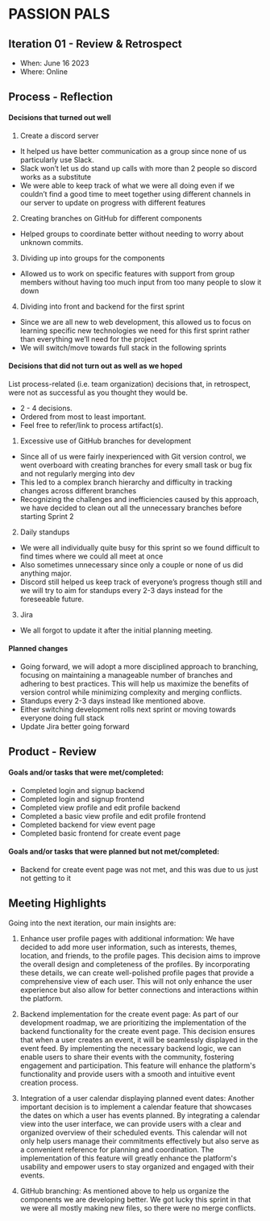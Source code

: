﻿# PASSION PALS


## Iteration 01 - Review & Retrospect


 * When: June 16 2023 
 * Where: Online


## Process - Reflection


#### Decisions that turned out well


1. Create a discord server
* It helped us have better communication as a group since none of us particularly use Slack.
* Slack won’t let us do stand up calls with more than 2 people so discord works as a substitute
* We were able to keep track of what we were all doing even if we couldn’t find a good time to meet together using different channels in our server to update on progress with different features
2. Creating branches on GitHub for different components
* Helped groups to coordinate better without needing to worry about unknown commits.
3. Dividing up into groups for the components
* Allowed us to work on specific features with support from group members without having too much input from too many people to slow it down
4. Dividing into front and backend for the first sprint
* Since we are all new to web development, this allowed us to focus on learning specific new technologies we need for this first sprint rather than everything we’ll need for the project
* We will switch/move towards full stack in the following sprints




#### Decisions that did not turn out as well as we hoped


List process-related (i.e. team organization) decisions that, in retrospect, were not as successful as you thought they would be.


 * 2 - 4 decisions.
 * Ordered from most to least important.
 * Feel free to refer/link to process artifact(s).


1.  Excessive use of GitHub branches for development
* Since all of us were fairly inexperienced with Git version control, we went overboard with creating branches for every small task or bug fix and not regularly merging into dev
* This led to a complex branch hierarchy and difficulty in tracking changes across different branches
* Recognizing the challenges and inefficiencies caused by this approach, we have decided to clean out all the unnecessary branches before starting Sprint 2
2. Daily standups
* We were all individually quite busy for this sprint so we found difficult to find times where we could all meet at once
* Also sometimes unnecessary since only a couple or none of us did anything major.
* Discord still helped us keep track of everyone’s progress though still and we will try to aim for standups every 2-3 days instead for the foreseeable future.
3. Jira
* We all forgot to update it after the initial planning meeting.


#### Planned changes


* Going forward, we will adopt a more disciplined approach to branching, focusing on maintaining a manageable number of branches and adhering to best practices. This will help us maximize the benefits of version control while minimizing complexity and merging conflicts.
* Standups every 2-3 days instead like mentioned above.
* Either switching development rolls next sprint or moving towards everyone doing full stack
* Update Jira better going forward


## Product - Review


#### Goals and/or tasks that were met/completed:


* Completed login and signup backend
* Completed login and signup frontend
* Completed view profile and edit profile backend
* Completed a basic view profile and edit profile frontend
* Completed backend for view event page
* Completed basic frontend for create event page


#### Goals and/or tasks that were planned but not met/completed:


* Backend for create event page was not met, and this was due to us just not getting to it


## Meeting Highlights


Going into the next iteration, our main insights are:


1. Enhance user profile pages with additional information:
We have decided to add more user information, such as interests, themes, location, and friends, to the profile pages. This decision aims to improve the overall design and completeness of the profiles. By incorporating these details, we can create well-polished profile pages that provide a comprehensive view of each user. This will not only enhance the user experience but also allow for better connections and interactions within the platform.


2. Backend implementation for the create event page:
As part of our development roadmap, we are prioritizing the implementation of the backend functionality for the create event page. This decision ensures that when a user creates an event, it will be seamlessly displayed in the event feed. By implementing the necessary backend logic, we can enable users to share their events with the community, fostering engagement and participation. This feature will enhance the platform's functionality and provide users with a smooth and intuitive event creation process.


3. Integration of a user calendar displaying planned event dates:
Another important decision is to implement a calendar feature that showcases the dates on which a user has events planned. By integrating a calendar view into the user interface, we can provide users with a clear and organized overview of their scheduled events. This calendar will not only help users manage their commitments effectively but also serve as a convenient reference for planning and coordination. The implementation of this feature will greatly enhance the platform's usability and empower users to stay organized and engaged with their events.


4. GitHub branching:
As mentioned above to help us organize the components we are developing better. We got lucky this sprint in that we were all mostly making new files, so there were no merge conflicts.

